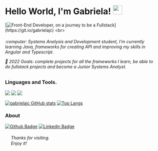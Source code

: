 
**<h1> Hello World, I'm Gabriela! <img src=https://github.com/TheDudeThatCode/TheDudeThatCode/blob/master/Assets/Earth.gif width="30"> </h1>**

[![Front-End Developer, on a journey to be a Fullstack](https://readme-typing-svg.herokuapp.com/?lines=Front-end+Developer+;on+a+journey+to+be+a+Fullstack!)](https://git.io/gabrielajc) <br> 
<h6>
:computer: Systems Analysis and Development student, I’m currently learning Java, frameworks for creating API and improving my skills in Angular and Typescript.
  
:rocket: 2022 Goals: complete projects for all the frameworks I learn, be able to do fullstack projects and become a Junior Systems Analyst.
</h6>

### Linguages and Tools.
<img src= "https://img.shields.io/badge/Angular-DD0031?style=for-the-badge&logo=angular&logoColor=white"> <img src= "https://img.shields.io/badge/TypeScript-007ACC?style=for-the-badge&logo=typescript&logoColor=white"> <img src= "https://img.shields.io/badge/CSS3-1572B6?style=for-the-badge&logo=css3&logoColor=white"> 

[![gabrielajc GitHub stats](https://github-readme-stats.vercel.app/api?username=gabrielajc&show_icons=true&theme=midnight-purple&hide=contribs,issues)](https://github.com/gabrielajc/github-readme-stats) [![Top Langs](https://github-readme-stats.vercel.app/api/top-langs/?username=gabrielajc&layout=compact&theme=midnight-purple&hide=html)](https://github.com/gabrielajc/github-readme-stats)

### About
[![Github Badge](https://img.shields.io/badge/-Github-000?style=flat-square&logo=Github&logoColor=white&link=https://github.com/gabrielajc/)](https://github.com/gabrielajc/) [![Linkedin Badge](https://img.shields.io/badge/-LinkedIn-blue?style=flat-square&logo=Linkedin&logoColor=white&link=https://www.linkedin.com/in/gabeclemente/)](https://www.linkedin.com/in/gabeclemente/)

<h6>
<img src=https://github.com/TheDudeThatCode/TheDudeThatCode/blob/master/Assets/powerup.gif width="15"> Thanks for visiting. <br>
<img src=https://github.com/TheDudeThatCode/TheDudeThatCode/blob/master/Assets/Hi.gif width="15"> Enjoy it!
</h6>
